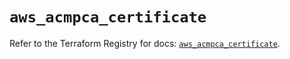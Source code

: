 # `aws_acmpca_certificate`

Refer to the Terraform Registry for docs: [`aws_acmpca_certificate`](https://registry.terraform.io/providers/hashicorp/aws/5.86.1/docs/resources/acmpca_certificate).
